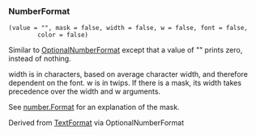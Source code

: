 ### NumberFormat

``` suneido
(value = "", mask = false, width = false, w = false, font = false,
        color = false)
```

Similar to [OptionalNumberFormat](<OptionalNumberFormat.md>) except that a value of "" prints zero, instead of nothing.

width is in characters, based on average character width, and therefore dependent on the font.  w is in twips.  If there is a mask, its width takes precedence over the width and w arguments.

See [number.Format](<../../Language/Reference/Number/number.Format.md>) for an explanation of the mask.

Derived from [TextFormat](<TextFormat.md>) via OptionalNumberFormat